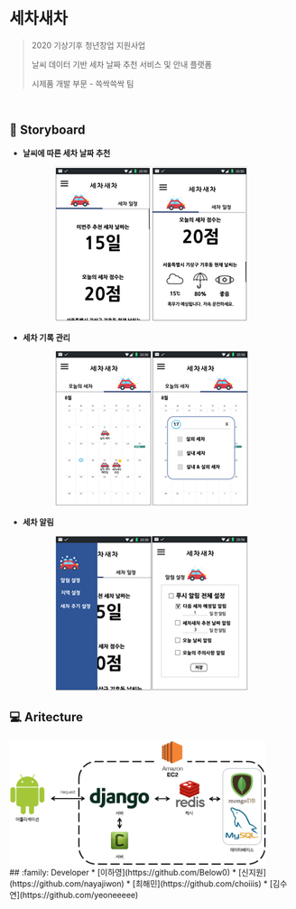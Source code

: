 # 세차새차

> 2020 기상기후 청년창업 지원사업
>
> 날씨 데이터 기반 세차 날짜 추천 서비스 및 안내 플랫폼
>
> 시제품 개발 부문 - 쓱싹쓱싹 팀

<br>

## :book: Storyboard

+ **날씨에 따른 세차 날짜 추천**

  

<p align="center"><img src="/img/story-01.png"></p>



+ **세차 기록 관리**

  

<p align="center"><img src="/img/story-02.png"></p>



+ **세차 알림**

  

<p align="center"><img src="/img/story-03.png"></p>



## :computer: Aritecture

<img src="./img/architecture.jpg" width=90%>


<br>
## :family: Developer 
* [이하영](https://github.com/Below0)
* [신지원](https://github.com/nayajiwon)
* [최해민](https://github.com/choiiis)
* [김수연](https://github.com/yeoneeeee)
